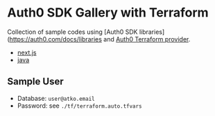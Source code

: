 # Auth0 SDK Gallery with Terraform

Collection of sample codes using [Auth0 SDK libraries](https://auth0.com/docs/libraries and [Auth0 Terraform provider](https://registry.terraform.io/providers/auth0/auth0/latest/docs).

* [next.js](./next.js/readme.md)
* [java](./java/readme.md)

## Sample User
* Database: `user@atko.email`
* Password: see `./tf/terraform.auto.tfvars` 
